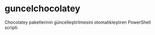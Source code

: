 # guncelchocolatey
Chocolatey paketlerinin güncelleştirilmesini otomatikleştiren PowerShell scripti. 
